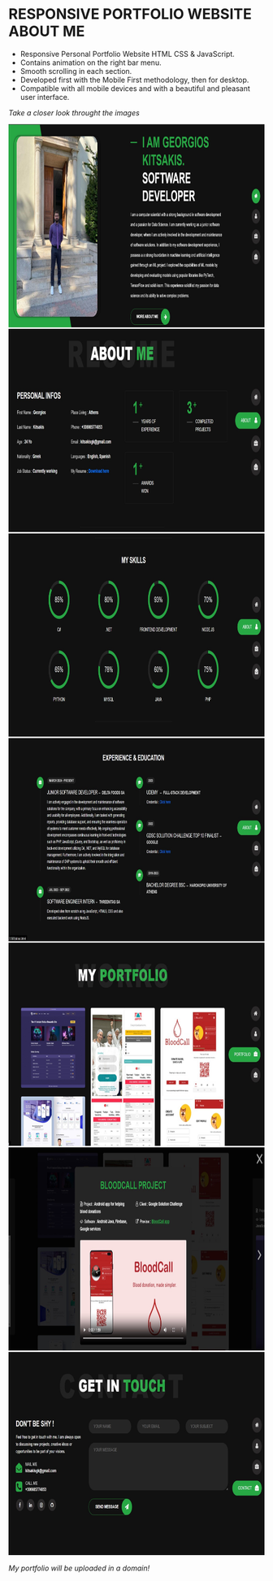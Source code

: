 # RESPONSIVE PORTFOLIO WEBSITE ABOUT ME 


- Responsive Personal Portfolio Website HTML CSS & JavaScript.
- Contains animation on the right bar menu.
- Smooth scrolling in each section.
- Developed first with the Mobile First methodology, then for desktop.
- Compatible with all mobile devices and with a beautiful and pleasant user interface.

*Take a closer look throught the images*

<img src="/img/GitScreenshots/HomePage.jpg" width="800" height="400" />
<img src="/img/GitScreenshots/AboutMeTop.jpg" width="800" height="400" />
<img src="/img/GitScreenshots/AboutMeSkills.jpg" width="800" height="400" />
<img src="/img/GitScreenshots/AboutMeExperience.jpg" width="800" height="400" />
<img src="/img/GitScreenshots/MyPortfolio.jpg" width="800" height="400" />
<img src="/img/GitScreenshots/MyProjectsInside.jpg" width="800" height="400" />
<img src="/img/GitScreenshots/GetInTouch.jpg" width="800" height="400" />


*My portfolio will be uploaded in a domain!*
